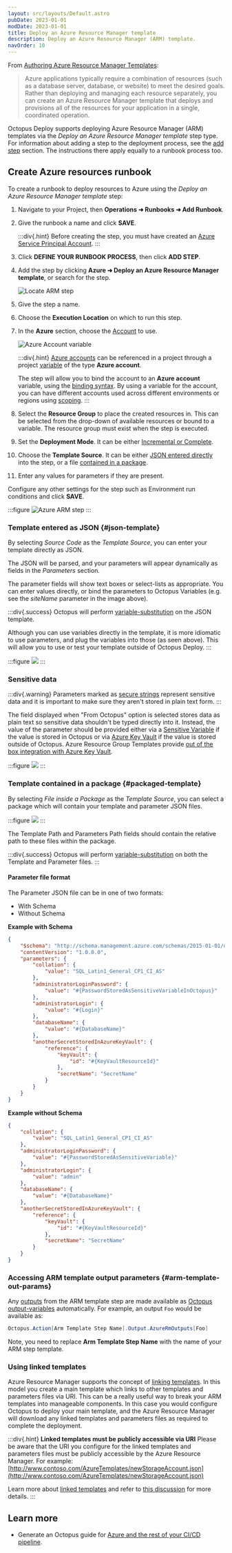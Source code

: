 ```yaml
---
layout: src/layouts/Default.astro
pubDate: 2023-01-01
modDate: 2023-01-01
title: Deploy an Azure Resource Manager template
description: Deploy an Azure Resource Manager (ARM) template.
navOrder: 10
---
```


From [Authoring Azure Resource Manager Templates](https://azure.microsoft.com/en-us/documentation/articles/resource-group-authoring-templates/):

> Azure applications typically require a combination of resources (such as a database server, database, or website) to meet the desired goals. Rather than deploying and managing each resource separately, you can create an Azure Resource Manager template that deploys and provisions all of the resources for your application in a single, coordinated operation.

Octopus Deploy supports deploying Azure Resource Manager (ARM) templates via the *Deploy an Azure Resource Manager template* step type. For information about adding a step to the deployment process, see the [add step](/docs/projects/steps) section. The instructions there apply equally to a runbook process too.

## Create Azure resources runbook

To create a runbook to deploy resources to Azure using the *Deploy an Azure Resource Manager template* step:

1. Navigate to your Project, then **Operations ➜ Runbooks ➜ Add Runbook**.
1. Give the runbook a name and click **SAVE**.

    :::div{.hint}
    Before creating the step, you must have created an [Azure Service Principal Account](/docs/infrastructure/accounts/azure/#azure-service-principal).
    :::

1. Click **DEFINE YOUR RUNBOOK PROCESS**, then click **ADD STEP**.
1. Add the step by clicking **Azure ➜ Deploy an Azure Resource Manager template**, or search for the step.

    ![Locate ARM step](/docs/runbooks/runbook-examples/azure/resource-groups/locate-arm-step.png)

1. Give the step a name.
1. Choose the **Execution Location** on which to run this step.
1. In the **Azure** section, choose the [Account](/docs/infrastructure/accounts/azure) to use.

    ![Azure Account variable](/docs/runbooks/runbook-examples/azure/resource-groups/azure-account.png)

    :::div{.hint}
    [Azure accounts](/docs/infrastructure/accounts/azure/) can be referenced in a project through a project [variable](/docs/projects/variables) of the type **Azure account**. 

    The step will allow you to bind the account to an **Azure account** variable, using the [binding syntax](/docs/projects/variables/#use-variables-in-step-definitions). By using a variable for the account, you can have different accounts used across different environments or regions using [scoping](/docs/projects/variables/#use-variables-in-step-definitions).
    :::

1. Select the **Resource Group** to place the created resources in. This can be selected from the drop-down of available resources or bound to a variable. The resource group must exist when the step is executed.

1. Set the **Deployment Mode**. It can be either [Incremental or Complete](https://azure.microsoft.com/en-in/documentation/articles/resource-group-template-deploy/#incremental-and-complete-deployments).
1. Choose the **Template Source**. It can be either [JSON entered directly](#json-template) into the step, or a file [contained in a package](#packaged-template).
1. Enter any values for parameters if they are present.

Configure any other settings for the step such as Environment run conditions and click **SAVE**.

:::figure
![Azure ARM step](/docs/runbooks/runbook-examples/azure/resource-groups/azure-arm-process-step.png)
:::

### Template entered as JSON  {#json-template}

By selecting *Source Code* as the *Template Source*, you can enter your template directly as JSON.

The JSON will be parsed, and your parameters will appear dynamically as fields in the *Parameters* section.

The parameter fields will show text boxes or select-lists as appropriate.  You can enter values directly, or bind the parameters to Octopus Variables (e.g. see the *siteName* parameter in the image above).

:::div{.success}
Octopus will perform [variable-substitution](/docs/projects/variables/variable-substitutions) on the JSON template.

Although you can use variables directly in the template, it is more idiomatic to use parameters, and plug the variables into those (as seen above). This will allow you to use or test your template outside of Octopus Deploy.
:::

:::figure
![](/docs/runbooks/runbook-examples/azure/resource-groups/arm-json-template.png)
:::

### Sensitive data

:::div{.warning}
Parameters marked as [secure strings](https://azure.microsoft.com/en-us/documentation/articles/resource-group-authoring-templates/) represent sensitive data and it is important to make sure they aren't stored in plain text form.
:::

The field displayed when "From Octopus" option is selected stores data as plain text so sensitive data shouldn't be typed directly into it.  Instead, the value of the parameter should be provided either via a [Sensitive Variable](/docs/projects/variables/sensitive-variables/) if the value is stored in Octopus or via [Azure Key Vault](https://azure.microsoft.com/en-us/documentation/articles/resource-manager-keyvault-parameter/) if the value is stored outside of Octopus. Azure Resource Group Templates provide [out of the box integration with Azure Key Vault](https://azure.microsoft.com/en-us/documentation/articles/resource-manager-keyvault-parameter).

:::figure
![](/docs/runbooks/runbook-examples/azure/resource-groups/arm-sensitive-data.png)
:::

### Template contained in a package {#packaged-template}

By selecting *File inside a Package* as the *Template Source*, you can select a package which will contain your template and parameter JSON files.

:::figure
![](/docs/runbooks/runbook-examples/azure/resource-groups/arm-package-source-template.png)
:::

The Template Path and Parameters Path fields should contain the relative path to these files within the package.

:::div{.success}
Octopus will perform [variable-substitution](/docs/projects/variables/variable-substitutions) on both the Template and Parameter files.
:::

#### Parameter file format

The Parameter JSON file can be in one of two formats:

- With Schema
- Without Schema

**Example with Schema**

```json
{
    "$schema": "http://schema.management.azure.com/schemas/2015-01-01/deploymentTemplate.json",
    "contentVersion": "1.0.0.0",
    "parameters": {
        "collation": {
            "value": "SQL_Latin1_General_CP1_CI_AS"
        },
        "administratorLoginPassword": {
            "value": "#{PasswordStoredAsSensitiveVariableInOctopus}"
        },
        "administratorLogin": {
            "value": "#{Login}"
        },
        "databaseName": {
            "value": "#{DatabaseName}"
        },
        "anotherSecretStoredInAzureKeyVault": {
            "reference": {
                "keyVault": {
                    "id": "#{KeyVaultResourceId}"
                },
                "secretName": "SecretName"
            }
        }
    }
}
```

**Example without Schema**

```json
{
    "collation": {
        "value": "SQL_Latin1_General_CP1_CI_AS"
    },
    "administratorLoginPassword": {
        "value": "#{PasswordStoredAsSensitiveVariable}"
    },
    "administratorLogin": {
        "value": "admin"
    },
    "databaseName": {
        "value": "#{DatabaseName}"
    },
    "anotherSecretStoredInAzureKeyVault": {
        "reference": {
            "keyVault": {
                "id": "#{KeyVaultResourceId}"
            },
            "secretName": "SecretName"
        }
    }
}

```

### Accessing ARM template output parameters {#arm-template-out-params}

Any [outputs](https://azure.microsoft.com/en-us/documentation/articles/resource-group-authoring-templates/#outputs) from the ARM template step are made available as [Octopus output-variables](/docs/projects/variables/output-variables) automatically. For example, an output `Foo` would be available as:

```powershell
Octopus.Action[Arm Template Step Name].Output.AzureRmOutputs[Foo]
```
Note, you need to replace **Arm Template Step Name** with the name of your ARM step template. 

### Using linked templates

Azure Resource Manager supports the concept of [linking templates](https://docs.microsoft.com/en-us/azure/azure-resource-manager/resource-group-linked-templates). In this model you create a main template which links to other templates and parameters files via URI. This can be a really useful way to break your ARM templates into manageable components. In this case you would configure Octopus to deploy your main template, and the Azure Resource Manager will download any linked templates and parameters files as required to complete the deployment.

:::div{.hint}
**Linked templates must be publicly accessible via URI**
Please be aware that the URI you configure for the linked templates and parameters files must be publicly accessible by the Azure Resource Manager. For example: [http://www.contoso.com/AzureTemplates/newStorageAccount.json](http://www.contoso.com/AzureTemplates/newStorageAccount.json)

Learn more about [linked templates](https://docs.microsoft.com/en-us/azure/azure-resource-manager/resource-group-linked-templates) and refer to [this discussion](https://help.octopus.com/t/azure-resource-management-templates/9654) for more details.
:::

## Learn more

- Generate an Octopus guide for [Azure and the rest of your CI/CD pipeline](https://octopus.com/docs/guides?destination=Azure%20websites).

